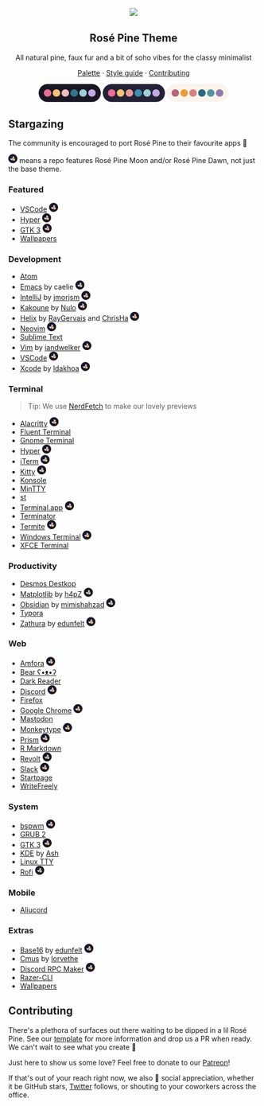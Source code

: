 <p align="center">
  <img src="assets/icon.png" width="80" />
  <h2 align="center">Rosé Pine Theme</h2>
</p>

<p align="center">All natural pine, faux fur and a bit of soho vibes for the classy minimalist</p>

<p align="center">
  <a href="https://rosepinetheme.com/palette.html">Palette</a>
  ·
  <a href="https://rosepinetheme.com/contributing.html#style-guide">Style guide</a>
  ·
  <a href="https://rosepinetheme.com/contributing.html">Contributing</a>
</p>

<p align="center">
  <img src="assets/palette.png" width="125" />
  <img src="assets/palette-moon.png" width="125" />
  <img src="assets/palette-dawn.png" width="125" />
</p>

## Stargazing

The community is encouraged to port Rosé Pine to their favourite apps 🌸

![](assets/alt.png) means a repo features Rosé Pine Moon and/or Rosé Pine Dawn, not just the base theme.

### Featured

- [VSCode](https://github.com/rose-pine/vscode) ![](assets/alt.png)
- [Hyper](https://github.com/rose-pine/hyper) ![](assets/alt.png)
- [GTK 3](https://github.com/rose-pine/gtk) ![](assets/alt.png)
- [Wallpapers](https://github.com/rose-pine/wallpapers)

### Development

- [Atom](https://github.com/rose-pine/atom)
- [Emacs](https://github.com/thongpv87/rose-pine-emacs) by caelie ![](assets/alt.png)
- [IntelliJ](https://github.com/jmorjsm/rose-pine-intellij) by [jmorjsm](https://github.com/jmorjsm) ![](assets/alt.png)
- [Kakoune](https://gitea.nulo.in/Nulo/rose-pine.kak) by [Nulo](https://nulo.in) ![](assets/alt.png)
- [Helix](https://github.com/rose-pine/helix) by [RayGervais](https://github.com/raygervais) and [ChrisHa](https://github.com/chunghh) ![](assets/alt.png)
- [Neovim](https://github.com/rose-pine/neovim) ![](assets/alt.png)
- [Sublime Text](https://github.com/rose-pine/sublime-text)
- [Vim](https://github.com/iandwelker/rose-pine-vim) by [iandwelker](https://github.com/iandwelker) ![](assets/alt.png)
- [VSCode](https://github.com/rose-pine/vscode) ![](assets/alt.png)
- [Xcode](https://github.com/ldakhoa/rose-pine-xcode) by [ldakhoa](https://github.com/ldakhoa) ![](assets/alt.png)

### Terminal

> Tip: We use [NerdFetch](https://github.com/thatonecalculator/nerdfetch) to make our lovely previews

- [Alacritty](https://github.com/rose-pine/alacritty) ![](assets/alt.png)
- [Fluent Terminal](https://github.com/rose-pine/fluent-terminal)
- [Gnome Terminal](https://github.com/rose-pine/gnome-terminal)
- [Hyper](https://github.com/rose-pine/hyper) ![](assets/alt.png)
- [iTerm](https://github.com/rose-pine/iterm) ![](assets/alt.png)
- [Kitty](https://github.com/rose-pine/kitty) ![](assets/alt.png)
- [Konsole](https://github.com/rose-pine/konsole)
- [MinTTY](https://github.com/rose-pine/mintty)
- [st](https://github.com/rose-pine/st)
- [Terminal.app](https://github.com/rose-pine/terminal.app) ![](assets/alt.png)
- [Terminator](https://github.com/rose-pine/terminator)
- [Termite](https://github.com/rose-pine/termite) ![](assets/alt.png)
- [Windows Terminal](https://github.com/rose-pine/windows-terminal) ![](assets/alt.png)
- [XFCE Terminal](https://github.com/rose-pine/xfce-terminal)

### Productivity

- [Desmos Destkop](https://github.com/rose-pine/desmos-desktop)
- [Matplotlib](https://github.com/h4pZ/rose-pine-matplotlib) by [h4pZ](https://github.com/h4pz) ![](assets/alt.png)
- [Obsidian](https://github.com/mimishahzad/rose-pine-moon-obsidian) by [mimishahzad](https://github.com/mimishahzad) ![](assets/alt.png)
- [Typora](https://github.com/rose-pine/typora)
- [Zathura](https://github.com/edunfelt/zathura) by [edunfelt](https://github.com/edunfelt) ![](assets/alt.png)

### Web

- [Amfora](https://github.com/rose-pine/amfora) ![](assets/alt.png)
- [Bear ʕ•ᴥ•ʔ](https://github.com/rose-pine/bear-blog)
- [Dark Reader](https://github.com/rose-pine/dark-reader)
- [Discord](https://github.com/rose-pine/discord) ![](assets/alt.png)
- [Firefox](https://github.com/rose-pine/firefox)
- [Google Chrome](https://github.com/rose-pine/google-chrome) ![](assets/alt.png)
- [Mastodon](https://github.com/rose-pine/mastodon)
- [Monkeytype](https://github.com/rose-pine/monkeytype) ![](assets/alt.png)
- [Prism](https://github.com/rose-pine/prism) ![](assets/alt.png)
- [R Markdown](https://github.com/rose-pine/r-markdown)
- [Revolt](https://github.com/rose-pine/revolt) ![](assets/alt.png)
- [Slack](https://github.com/rose-pine/slack) ![](assets/alt.png)
- [Startpage](https://github.com/rose-pine/startpage)
- [WriteFreely](https://github.com/rose-pine/writefreely)

### System

- [bspwm](https://github.com/rose-pine/bspwm) ![](assets/alt.png)
- [GRUB 2](https://github.com/rose-pine/grub)
- [GTK 3](https://github.com/rose-pine/gtk) ![](assets/alt.png)
- [KDE](https://github.com/maybork/kde) by [Ash](https://github.com/maybork)
- [Linux TTY](https://github.com/rose-pine/linux-tty)
- [Rofi](https://github.com/rose-pine/rofi) ![](assets/alt.png)

### Mobile

- [Aliucord](https://github.com/rose-pine/aliucord)

### Extras

- [Base16](https://github.com/edunfelt/base16-rose-pine-scheme) by [edunfelt](https://github.com/edunfelt) ![](assets/alt.png)
- [Cmus](https://github.com/Iorvethe/cmus) by [Iorvethe](https://github.com/Iorvethe)
- [Discord RPC Maker](https://github.com/rose-pine/discordrpcmaker) ![](assets/alt.png)
- [Razer-CLI](https://github.com/rose-pine/razer-cli)
- [Wallpapers](https://github.com/rose-pine/wallpapers)

## Contributing

There's a plethora of surfaces out there waiting to be dipped in a lil Rosé Pine. See our [template](https://github.com/rose-pine/rose-pine-template) for more information and drop us a PR when ready. We can't wait to see what you create 🥰

Just here to show us some love? Feel free to donate to our [Patreon](https://patreon.com/rosepine)!

If that's out of your reach right now, we also 💛 social appreciation, whether it be GitHub stars, [Twitter](https://twitter.com/rosepinetheme) follows, or shouting to your coworkers across the office.
